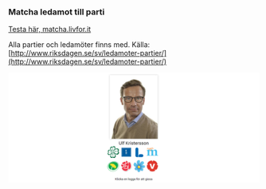 ### Matcha ledamot till parti

[Testa här, matcha.livfor.it](http://matcha.livfor.it/)

Alla partier och ledamöter finns med.
Källa: [http://www.riksdagen.se/sv/ledamoter-partier/](http://www.riksdagen.se/sv/ledamoter-partier/)

![Showcase](img/showcase.PNG)

